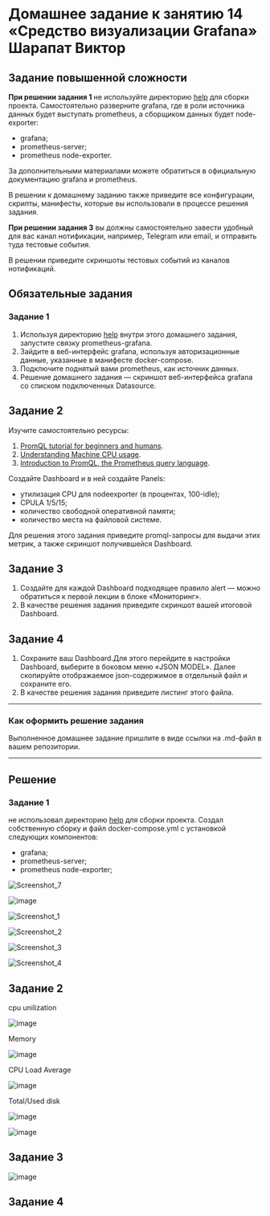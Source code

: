 # Домашнее задание к занятию 14 «Средство визуализации Grafana» Шарапат Виктор

## Задание повышенной сложности

**При решении задания 1** не используйте директорию [help](./help) для сборки проекта. Самостоятельно разверните grafana, где в роли источника данных будет выступать prometheus, а сборщиком данных будет node-exporter:

- grafana;
- prometheus-server;
- prometheus node-exporter.

За дополнительными материалами можете обратиться в официальную документацию grafana и prometheus.

В решении к домашнему заданию также приведите все конфигурации, скрипты, манифесты, которые вы 
использовали в процессе решения задания.

**При решении задания 3** вы должны самостоятельно завести удобный для вас канал нотификации, например, Telegram или email, и отправить туда тестовые события.

В решении приведите скриншоты тестовых событий из каналов нотификаций.

## Обязательные задания

### Задание 1

1. Используя директорию [help](./help) внутри этого домашнего задания, запустите связку prometheus-grafana.
1. Зайдите в веб-интерфейс grafana, используя авторизационные данные, указанные в манифесте docker-compose.
1. Подключите поднятый вами prometheus, как источник данных.
1. Решение домашнего задания — скриншот веб-интерфейса grafana со списком подключенных Datasource.

## Задание 2

Изучите самостоятельно ресурсы:

1. [PromQL tutorial for beginners and humans](https://valyala.medium.com/promql-tutorial-for-beginners-9ab455142085).
1. [Understanding Machine CPU usage](https://www.robustperception.io/understanding-machine-cpu-usage).
1. [Introduction to PromQL, the Prometheus query language](https://grafana.com/blog/2020/02/04/introduction-to-promql-the-prometheus-query-language/).

Создайте Dashboard и в ней создайте Panels:

- утилизация CPU для nodeexporter (в процентах, 100-idle);
- CPULA 1/5/15;
- количество свободной оперативной памяти;
- количество места на файловой системе.

Для решения этого задания приведите promql-запросы для выдачи этих метрик, а также скриншот получившейся Dashboard.

## Задание 3

1. Создайте для каждой Dashboard подходящее правило alert — можно обратиться к первой лекции в блоке «Мониторинг».
1. В качестве решения задания приведите скриншот вашей итоговой Dashboard.

## Задание 4

1. Сохраните ваш Dashboard.Для этого перейдите в настройки Dashboard, выберите в боковом меню «JSON MODEL». Далее скопируйте отображаемое json-содержимое в отдельный файл и сохраните его.
1. В качестве решения задания приведите листинг этого файла.

---

### Как оформить решение задания

Выполненное домашнее задание пришлите в виде ссылки на .md-файл в вашем репозитории.

---


## Решение

### Задание 1

не использовал директорию [help](./help) для сборки проекта. Создал собственную сборку и файл docker-compose.yml с установкой следующих компонентов:

- grafana;
- prometheus-server;
- prometheus node-exporter;

![Screenshot_7](https://github.com/user-attachments/assets/05dcbc59-14db-4646-9fd3-3b16f1063cf4)

![image](https://github.com/user-attachments/assets/35d4605e-5059-4644-b0e7-080c63940868)

![Screenshot_1](https://github.com/user-attachments/assets/fedd108d-a1f5-4c42-b6c5-81d61a5abe63)

![Screenshot_2](https://github.com/user-attachments/assets/f5a7c2f2-4619-410e-9433-3a9fe7fe31a8)

![Screenshot_3](https://github.com/user-attachments/assets/c3e360d6-8228-49d0-969f-6ab8b0d53f60)

![Screenshot_4](https://github.com/user-attachments/assets/f5327fa7-564e-4fb6-8cde-e5a7b205b1cc)


## Задание 2

cpu unilization

![image](https://github.com/user-attachments/assets/2d897e32-24bf-47e9-9f90-93037f4c8af7)


Memory

![image](https://github.com/user-attachments/assets/e29713d4-89e0-448f-b09b-703c70f9c872)

CPU Load Average

![image](https://github.com/user-attachments/assets/abf91a11-e4aa-4690-9a94-692db6bb9e4e)

Total/Used disk

![image](https://github.com/user-attachments/assets/ae4b5158-93dd-4baa-a4bd-72013f88c60a)

![image](https://github.com/user-attachments/assets/b605074b-cae5-43a1-a2bb-ee3279eb34bb)


## Задание 3

![image](https://github.com/user-attachments/assets/d1f5c61e-d249-4fc2-8e4a-ff4c9d1ab39f)





## Задание 4



